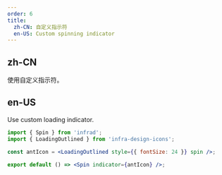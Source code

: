 ```yaml
---
order: 6
title:
  zh-CN: 自定义指示符
  en-US: Custom spinning indicator
---
```


## zh-CN

使用自定义指示符。

## en-US

Use custom loading indicator.

```jsx
import { Spin } from 'infrad';
import { LoadingOutlined } from 'infra-design-icons';

const antIcon = <LoadingOutlined style={{ fontSize: 24 }} spin />;

export default () => <Spin indicator={antIcon} />;
```

